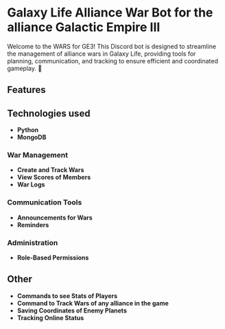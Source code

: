 # Galaxy Life Alliance War Bot for the alliance Galactic Empire III

Welcome to the WARS for GE3! This Discord bot is designed to streamline the management of alliance wars in Galaxy Life, providing tools for planning, communication, and tracking to ensure efficient and coordinated gameplay. 🚀

## Features

## Technologies used
- **Python**
- **MongoDB**

### War Management
- **Create and Track Wars**
- **View Scores of Members**
- **War Logs**

### Communication Tools
- **Announcements for Wars**
- **Reminders**

### Administration
- **Role-Based Permissions**

## Other
- **Commands to see Stats of Players**
- **Command to Track Wars of any alliance in the game**
- **Saving Coordinates of Enemy Planets**
- **Tracking Online Status**
